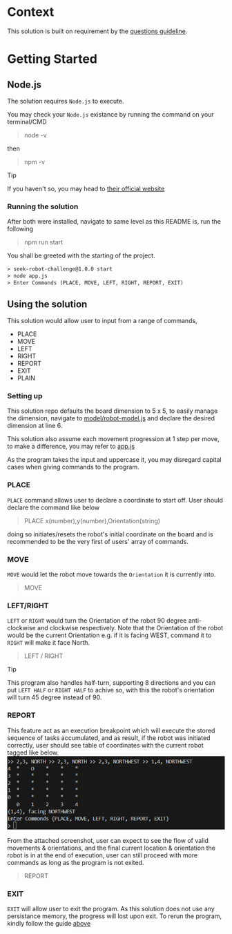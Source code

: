 # Context

This solution is built on requirement by the [questions guideline](./QUESTION.MD#description).

# Getting Started

## Node.js

The solution requires `Node.js` to execute.

You may check your `Node.js` existance by running the command on your terminal/CMD

> node -v

then

> npm -v

> [!TIP]
> If you haven't so, you may head to [their official website](https://nodejs.org/en/download/)

### Running the solution

After both were installed, navigate to same level as this README is, run the following

> npm run start

You shall be greeted with the starting of the project.

```
> seek-robot-challenge@1.0.0 start
> node app.js
> Enter Commonds (PLACE, MOVE, LEFT, RIGHT, REPORT, EXIT)
```

## Using the solution

This solution would allow user to input from a range of commands,

- PLACE
- MOVE
- LEFT
- RIGHT
- REPORT
- EXIT
- PLAIN

### Setting up

This solution repo defaults the board dimension to 5 x 5, to easily manage the dimension, navigate to [model/robot-model.js](./model/board-model.js) and declare the desired dimension at line 6.

This solution also assume each movement progression at 1 step per move, to make a difference, you may refer to [app.js](./app.js)

As the program takes the input and uppercase it, you may disregard capital cases when giving commands to the program.

### PLACE

`PLACE` command allows user to declare a coordinate to start off.
User should declare the command like below

> PLACE x(number),y(number),Orientation(string)

doing so initiates/resets the robot's initial coordinate on the board and is recommended to be the very first of users' array of commands.

### MOVE

`MOVE` would let the robot move towards the `Orientation` it is currently into.

> MOVE

### LEFT/RIGHT

`LEFT` or `RIGHT` would turn the Orientation of the robot 90 degree anti-clockwise and clockwise respectively. Note that the Orientation of the robot would be the current Orientation e.g. if it is facing WEST, command it to `RIGHT` will make it face North.

> LEFT / RIGHT

> [!TIP]
> This program also handles half-turn, supporting 8 directions and you can put `LEFT HALF` or `RIGHT HALF` to achive so, with this the robot's orientation will turn 45 degree instead of 90.

### REPORT

This feature act as an execution breakpoint which will execute the stored sequence of tasks accumulated, and as result, if the robot was initiated correctly, user should see table of coordinates with the current robot tagged like below. ![sample-REPORT-feature](./assets/screenshots/sample-report.png)

From the attached screenshot, user can expect to see the flow of valid movements & orientations, and the final current location & orientation the robot is in at the end of execution, user can still proceed with more commands as long as the program is not exited.

> REPORT

### EXIT

`EXIT` will allow user to exit the program. As this solution does not use any persistance memory, the progress will lost upon exit. To rerun the program, kindly follow the guide [above](#running-the-solution)
